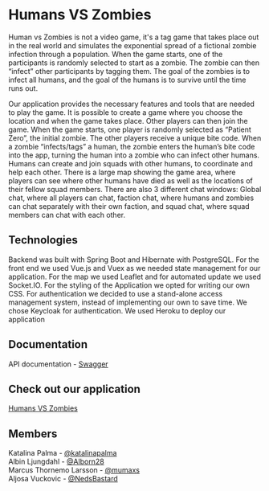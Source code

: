 # Humans VS Zombies 
Human vs Zombies is not a video game, it's a tag game that takes place out in the real world and simulates the exponential spread of a fictional zombie infection through a population. When the game starts, one of the participants is randomly selected to start as a zombie. The zombie can then “infect” other participants by tagging them. The goal of the zombies is to infect all humans, and the goal of the humans is to survive until the time runs out.

Our application provides the necessary features and tools that are needed to play the game. It is possible to create a game where you choose the location and when the game takes place. Other players can then join the game. When the game starts, one player is randomly selected as “Patient Zero”, the initial zombie. The other players receive a unique bite code. When a zombie “infects/tags” a human, the zombie enters the human’s bite code into the app, turning the human into a zombie who can infect other humans. Humans can create and join squads with other humans, to coordinate and help each other. There is a large map showing the game area, where players can see where other humans have died as well as the locations of their fellow squad members. There are also 3 different chat windows: Global chat, where all players can chat, faction chat, where humans and zombies can chat separately with their own faction, and squad chat, where squad members can chat with each other. 

## Technologies
Backend was built with Spring Boot and Hibernate with PostgreSQL.
For the front end we used Vue.js and Vuex as we needed state management for our application. For the map we used Leaflet and for automated update we used Socket.IO. 
For the styling of the Application we opted for writing our own CSS.
For authentication we decided to use a stand-alone access management system, instead of implementing our own to save time. We chose Keycloak for authentication.
We used Heroku to deploy our application


## Documentation
API documentation - [Swagger](https://hvz-experis-api.herokuapp.com/swagger-ui.html)

## Check out our application
[Humans VS Zombies](https://hvz-experis.herokuapp.com/)

## Members
Katalina Palma - [@katalinapalma](https://github.com/katalinapalma)
\
Albin Ljungdahl - [@Alborn28](https://github.com/Alborn28)
\
Marcus Thornemo Larsson - [@mumaxs](https://github.com/mumaxs)
\
Aljosa Vuckovic - [@NedsBastard](https://github.com/NedsBastard)
